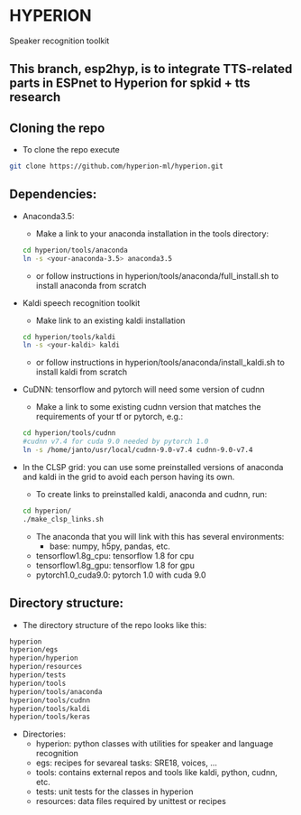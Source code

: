 # HYPERION

Speaker recognition toolkit

## This branch, esp2hyp, is to integrate TTS-related parts in ESPnet to Hyperion for spkid + tts research

## Cloning the repo

- To clone the repo execute
```bash
git clone https://github.com/hyperion-ml/hyperion.git
```

## Dependencies:
  - Anaconda3.5:
     - Make a link to your anaconda installation in the tools directory:
     ```bash
     cd hyperion/tools/anaconda
     ln -s <your-anaconda-3.5> anaconda3.5
     ```
     - or follow instructions in hyperion/tools/anaconda/full_install.sh to install anaconda from scratch
  - Kaldi speech recognition toolkit
     - Make link to an existing kaldi installation
     ```bash
     cd hyperion/tools/kaldi
     ln -s <your-kaldi> kaldi
     ```
     - or follow instructions in hyperion/tools/anaconda/install_kaldi.sh to install kaldi from scratch

  - CuDNN: tensorflow and pytorch will need some version of cudnn
     - Make a link to some existing cudnn version that matches the requirements of your tf or pytorch, e.g.:
     ```bash
     cd hyperion/tools/cudnn
     #cudnn v7.4 for cuda 9.0 needed by pytorch 1.0 
     ln -s /home/janto/usr/local/cudnn-9.0-v7.4 cudnn-9.0-v7.4
     ```
  - In the CLSP grid: you can use some preinstalled versions of anaconda and kaldi in the grid to avoid each person having its own.
     - To create links to preinstalled kaldi, anaconda and cudnn, run:
     ```bash
     cd hyperion/
     ./make_clsp_links.sh
     ```
     - The anaconda that you will link with this has several environments:
        - base: numpy, h5py, pandas, etc.
	- tensorflow1.8g_cpu: tensorflow 1.8 for cpu
	- tensorflow1.8g_gpu: tensorflow 1.8 for gpu
	- pytorch1.0_cuda9.0: pytorch 1.0 with cuda 9.0
     
## Directory structure:
 - The directory structure of the repo looks like this:
```bash
hyperion
hyperion/egs
hyperion/hyperion
hyperion/resources
hyperion/tests
hyperion/tools
hyperion/tools/anaconda
hyperion/tools/cudnn
hyperion/tools/kaldi
hyperion/tools/keras
```
 - Directories:
    - hyperion: python classes with utilities for speaker and language recognition
    - egs: recipes for sevareal tasks: SRE18, voices, ...
    - tools: contains external repos and tools like kaldi, python, cudnn, etc.
    - tests: unit tests for the classes in hyperion
    - resources: data files required by unittest or recipes


